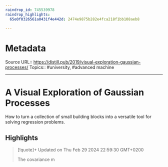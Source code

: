 ```yaml
---
raindrop_id: 745539978
raindrop_highlights:
  65e0f0326561a0431f4e442d: 2474e9875b282e4fca218f1bb108aeb8

---
```


# Metadata
Source URL:: https://distill.pub/2019/visual-exploration-gaussian-processes/
Topics:: #university, #advanced machine

---
# A Visual Exploration of Gaussian Processes

How to turn a collection of small building blocks into a versatile tool for solving regression problems.

## Highlights

> [!quote]+ Updated on Thu Feb 29 2024 22:59:30 GMT+0200
>
> The covariance m

